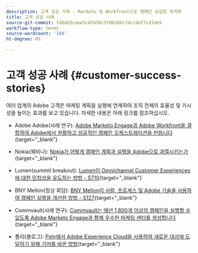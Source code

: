 ```yaml
---
description: 고객 성공 사례 - Marketo 및 Workfront으로 캠페인 공급망 최적화
title: 고객 성공 사례
source-git-commit: fd8dd3caee5cbf450c5f00266c74ccdef7cd1de9
workflow-type: tm+mt
source-wordcount: '184'
ht-degree: 0%

---
```


# 고객 성공 사례 {#customer-success-stories}

여러 업계의 Adobe 고객은 마케팅 계획을 실행에 연계하여 조직 전체의 효율성 및 가시성을 높이는 효과를 보고 있습니다. 자세한 내용은 아래 링크를 참조하십시오.

* Adobe Adobe(사례 연구): [Adobe Marketo Engage과 Adobe Workfront을 결합하여 Adobe에서 원활하고 성공적인 캠페인 오케스트레이션을 만듭니다](https://business.adobe.com/customer-success-stories/adobe-campaign-orchestration-case-study){target=&quot;_blank&quot;}

* Nokia(웨비나): [Nokia가 어떻게 캠페인 계획과 실행을 Adobe으로 과열시키는가](https://engage.adobe.com/MarWF22Q4WBR-Registration.html){target=&quot;_blank&quot;}

* Lumen(summit breakout): [Lumen이 Omnichannel Customer Experiences에 대한 민첩성을 유도하는 방법 - S710](https://business.adobe.com/summit/2022/sessions/how-lumen-drives-agility-for-omnichannel-customer-s710.html){target=&quot;_blank&quot;}

* BNY Mellon(정상 회담): [BNY Mellon이 사람, 프로세스 및 Adobe 기술을 사용하여 캠페인 실행을 개선한 방법 - S127](https://business.adobe.com/events/experience-makers-live/2022/sessions/how-bny-mellon-improved-campaign-execution-with-pe-s127.html){target=&quot;_blank&quot;}

* Commvault(사례 연구): [Commvault는 매년 1,800개 이상의 캠페인을 실행할 수 있도록 Adobe Marketo Engage과 함께 우수한 마케팅 센터를 생성합니다](https://business.adobe.com/customer-success-stories/commvault-case-study){target=&quot;_blank&quot;}

* 폴리(블로그): [Poly에서 Adobe Experience Cloud을 사용하여 새로운 대상에 도달하기 위해 기어를 바꾼 방법](https://business.adobe.com/blog/basics/how-poly-shifted-gears-reach-new-audiences-adobe-experience-cloud){target=&quot;_blank&quot;}

